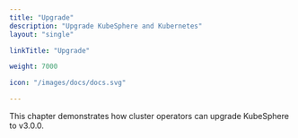 ```yaml
---
title: "Upgrade"
description: "Upgrade KubeSphere and Kubernetes"
layout: "single"

linkTitle: "Upgrade"

weight: 7000

icon: "/images/docs/docs.svg"

---
```


This chapter demonstrates how cluster operators can upgrade KubeSphere to v3.0.0.
